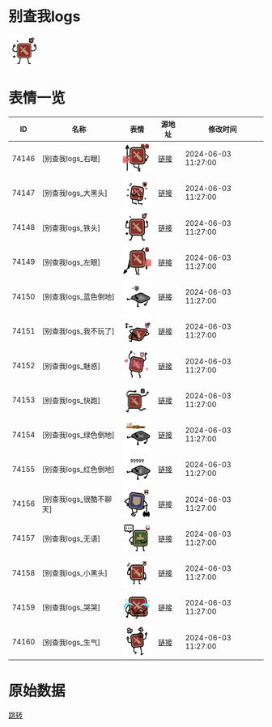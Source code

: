 # 别查我logs

<img src="./cover.png" height="60" alt="cover" />

# 表情一览

|ID|名称|表情|源地址|修改时间|
|----|----|----|----|----|
|74146|[别查我logs_右眼]|<img src="./pic/074146_%5B别查我logs_右眼%5D.png" height="60" alt="右眼"/>|[链接](https://i0.hdslb.com/bfs/garb/ee0c2ac27e47ce617548d17187e20d491f2f5268.png)|2024-06-03 11:27:00|
|74147|[别查我logs_大黑头]|<img src="./pic/074147_%5B别查我logs_大黑头%5D.png" height="60" alt="大黑头"/>|[链接](https://i0.hdslb.com/bfs/garb/a9321a1c195af80b17d94882b0fdd167671897d3.png)|2024-06-03 11:27:00|
|74148|[别查我logs_铁头]|<img src="./pic/074148_%5B别查我logs_铁头%5D.png" height="60" alt="铁头"/>|[链接](https://i0.hdslb.com/bfs/garb/d55cc99a8f53187896cbf537128f8b7e45884ec7.png)|2024-06-03 11:27:00|
|74149|[别查我logs_左眼]|<img src="./pic/074149_%5B别查我logs_左眼%5D.png" height="60" alt="左眼"/>|[链接](https://i0.hdslb.com/bfs/garb/7cc1177c773a08ad11c592333c5488a24c351713.png)|2024-06-03 11:27:00|
|74150|[别查我logs_蓝色倒地]|<img src="./pic/074150_%5B别查我logs_蓝色倒地%5D.png" height="60" alt="蓝色倒地"/>|[链接](https://i0.hdslb.com/bfs/garb/95e42c570d77a08d7728fd1dcfafeb12e5fa5cf0.png)|2024-06-03 11:27:00|
|74151|[别查我logs_我不玩了]|<img src="./pic/074151_%5B别查我logs_我不玩了%5D.png" height="60" alt="我不玩了"/>|[链接](https://i0.hdslb.com/bfs/garb/2c1973eaf735c86218f0a4262735e61e73825825.png)|2024-06-03 11:27:00|
|74152|[别查我logs_魅惑]|<img src="./pic/074152_%5B别查我logs_魅惑%5D.png" height="60" alt="魅惑"/>|[链接](https://i0.hdslb.com/bfs/garb/7dd5fd29838aa238ce1e2eeedc8519b4254dbe47.png)|2024-06-03 11:27:00|
|74153|[别查我logs_快跑]|<img src="./pic/074153_%5B别查我logs_快跑%5D.png" height="60" alt="快跑"/>|[链接](https://i0.hdslb.com/bfs/garb/8e0db06d8c68f015747bbdff87526391097558b0.png)|2024-06-03 11:27:00|
|74154|[别查我logs_绿色倒地]|<img src="./pic/074154_%5B别查我logs_绿色倒地%5D.png" height="60" alt="绿色倒地"/>|[链接](https://i0.hdslb.com/bfs/garb/ab271248d3978d085b6d03ad794e8edb1a9ed3b8.png)|2024-06-03 11:27:00|
|74155|[别查我logs_红色倒地]|<img src="./pic/074155_%5B别查我logs_红色倒地%5D.png" height="60" alt="红色倒地"/>|[链接](https://i0.hdslb.com/bfs/garb/07a23c1a100dd7c76d77d9ccc338639d8cc9cfd6.png)|2024-06-03 11:27:00|
|74156|[别查我logs_很酷不聊天]|<img src="./pic/074156_%5B别查我logs_很酷不聊天%5D.png" height="60" alt="很酷不聊天"/>|[链接](https://i0.hdslb.com/bfs/garb/f99ba5641a2399e96a43ccbe44ba3599e98fad26.png)|2024-06-03 11:27:00|
|74157|[别查我logs_无语]|<img src="./pic/074157_%5B别查我logs_无语%5D.png" height="60" alt="无语"/>|[链接](https://i0.hdslb.com/bfs/garb/183156b61750953b3cc823bb39d5417f1221bce0.png)|2024-06-03 11:27:00|
|74158|[别查我logs_小黑头]|<img src="./pic/074158_%5B别查我logs_小黑头%5D.png" height="60" alt="小黑头"/>|[链接](https://i0.hdslb.com/bfs/garb/dbb01d0e770b12e54818e8dba3b5a747846539a5.png)|2024-06-03 11:27:00|
|74159|[别查我logs_哭哭]|<img src="./pic/074159_%5B别查我logs_哭哭%5D.png" height="60" alt="哭哭"/>|[链接](https://i0.hdslb.com/bfs/garb/3b8ead1ec65ce0e371210fae32bb5b89bef9852d.png)|2024-06-03 11:27:00|
|74160|[别查我logs_生气]|<img src="./pic/074160_%5B别查我logs_生气%5D.png" height="60" alt="生气"/>|[链接](https://i0.hdslb.com/bfs/garb/47c7fe678e0ae4e59d3286cf4689e2d14265e5c3.png)|2024-06-03 11:27:00|

# 原始数据

[跳转](./raw.json)

